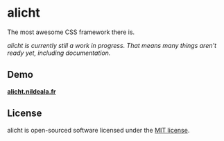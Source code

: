 # alicht

The most awesome CSS framework there is.

*alicht is currently still a work in progress. That means many things aren't ready yet, including documentation.*

## Demo

__[alicht.nildeala.fr](http://alicht.nildeala.fr)__

## License

alicht is open-sourced software licensed under the [MIT license](LICENSE).
